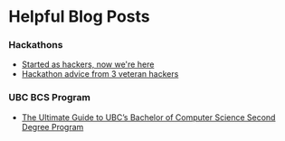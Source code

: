 # Helpful Blog Posts
  
### Hackathons
  - [Started as hackers, now we're here](https://medium.com/nwplusubc/started-as-hackers-83383092b159)
  - [Hackathon advice from 3 veteran hackers](https://medium.com/nwplusubc/hackathon-advice-from-3-veteran-hackers-a7d20effba0c)

### UBC BCS Program
  - [The Ultimate Guide to UBC’s Bachelor of Computer Science Second Degree Program](https://medium.com/@mrbenc/the-ultimate-guide-to-ubcs-bachelor-of-computer-science-second-degree-program-b357156a9be5)
  
